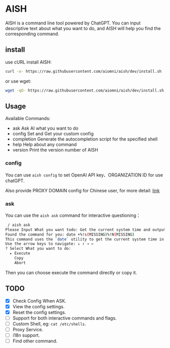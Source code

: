 # AISH

AISH is a command line tool powered by ChatGPT. You can input descriptive text
about what you want to do, and AISH will help you find the corresponding
command.

## install

use cURL install AISH:

```sh
curl -o- https://raw.githubusercontent.com/aiomni/aish/dev/install.sh | sh
```

or use wget:

```sh
wget -qO- https://raw.githubusercontent.com/aiomni/aish/dev/install.sh | sh
```

## Usage

Available Commands:

* ask         Ask AI what you want to do
* config      Set and Get your custom config
* completion  Generate the autocompletion script for the specified shell
* help        Help about any command
* version     Print the version number of AISH

### config

You can use `aish config` to set OpenAI API key、ORGANIZATION ID for use chatGPT.

Also provide PROXY DOMAIN config for Chinese user, for more detail: [link](https://foreverz.cn/chatgpt-guide#heading-openai-open-api)

### ask

You can use the `aish ask` command for interactive questioning：

```sh
 / aish ask
Please Input What you want todo: Get the current system time and output it in milliseconds format.
Found the command for you: date +%!s(MISSING)%!N(MISSING)
This command uses the `date` utility to get the current system time in seconds since the Unix epoch, and then multiplies it by 1000 to convert it to milliseconds. The `%3N` option is used to output the milliseconds with leading zeros if necessary.
Use the arrow keys to navigate: ↓ ↑ → ←
? Select What you want to do:
  ▸ Execute
    Copy
    Abort
```

Then you can choose execute the command directly or copy it.

## TODO

* [x] Check Config When ASK.
* [x] View the config settings.
* [x] Reset the config settings.
* [ ] Support for both interactive commands and flags.
* [ ] Custom Shell, eg:  `cat /etc/shells`.
* [ ] Proxy Service.
* [ ] i18n support.
* [ ] Find other command.
